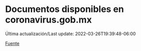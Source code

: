 # Documentos disponibles en coronavirus.gob.mx

Última actualización/Last update: 2022-03-26T19:39:48-06:00

 [Fuente](https://coronavirus.gob.mx/)
